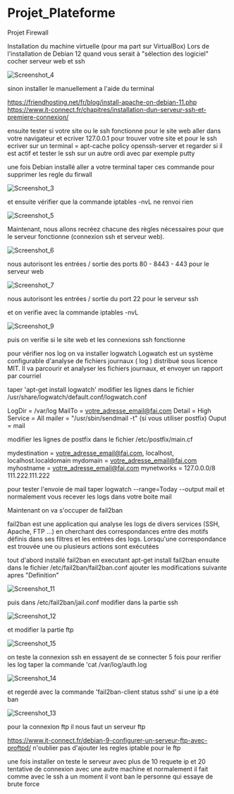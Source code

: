 # Projet_Plateforme
Projet Firewall


Installation du machine virtuelle (pour ma part sur VirtualBox) 
Lors de l'installation de Debian 12 quand vous serait à "sélection des logiciel" cocher serveur web et ssh

![Screenshot_4](https://github.com/JTOMBI/Projet_Plateforme/assets/171478594/4592c1b1-cc9c-4f4e-b9cc-6f6f2911d44e)

sinon installer le manuellement a l'aide du terminal

https://friendhosting.net/fr/blog/install-apache-on-debian-11.php
https://www.it-connect.fr/chapitres/installation-dun-serveur-ssh-et-premiere-connexion/

ensuite tester si votre site ou le ssh fonctionne
pour le site web aller dans votre navigateur et ecriver 127.0.0.1 pour trouver votre site
et pour le ssh ecriver sur un terminal = apt-cache policy openssh-server et regarder si il est actif et tester le ssh sur un autre ordi avec par exemple putty

une fois Debian installé aller a votre terminal taper ces commande pour supprimer les regle du firwall

![Screenshot_3](https://github.com/JTOMBI/Projet_Plateforme/assets/171478594/e02a4b09-d44d-4886-bef2-3b8be6544812)

et ensuite vérifier que la commande  iptables -nvL ne renvoi rien

![Screenshot_5](https://github.com/JTOMBI/Projet_Plateforme/assets/171478594/37c4c97b-7aee-43b1-839c-633f86387ac5)

Maintenant, nous allons recréez chacune des règles nécessaires pour que le serveur fonctionne (connexion ssh et serveur web).

![Screenshot_6](https://github.com/JTOMBI/Projet_Plateforme/assets/171478594/03fc45eb-0938-47ea-a370-f56fc66826d8)

nous autorisont les entrées / sortie des ports 80 - 8443 - 443 pour le serveur web

![Screenshot_7](https://github.com/JTOMBI/Projet_Plateforme/assets/171478594/bad7064d-84e8-43a9-b073-cfbe31c51d5c)

nous autorisont les entrées / sortie du port 22 pour le serveur ssh

et on verifie avec la commande iptables -nvL

![Screenshot_9](https://github.com/JTOMBI/Projet_Plateforme/assets/171478594/026b5ca9-3f1f-4ccf-8fd3-0ec43b0e92bd)

puis on verifie si le site web et les connexions ssh fonctionne

pour vérifier nos log on va installer logwatch
Logwatch est un système configurable d'analyse de fichiers journaux ( log ) distribué sous licence MIT. Il va parcourir et analyser les fichiers journaux, et envoyer un rapport par courriel

taper 'apt-get install logwatch'
modifier les lignes dans le fichier /usr/share/logwatch/default.conf/logwatch.conf

LogDir = /var/log
MailTo = votre_adresse_email@fai.com
Detail = High
Service = All
mailer = "/usr/sbin/sendmail -t" (si vous utiliser postfix)
Ouput = mail

modifier les lignes de postfix dans le fichier /etc/postfix/main.cf

mydestination = votre_adresse_email@fai.com, localhost, localhost.localdomain
mydomain = votre_adresse_email@fai.com
myhostname = votre_adresse_email@fai.com
mynetworks = 127.0.0.0/8 111.222.111.222

pour tester l'envoie de mail taper logwatch --range=Today --output mail et normalement vous recever les logs dans votre boite mail

Maintenant on va s'occuper de fail2ban

fail2ban est une application qui analyse les logs de divers services (SSH, Apache, FTP ...) en cherchant des correspondances entre des motifs définis dans ses filtres et les entrées des logs. Lorsqu'une correspondance est trouvée une ou plusieurs actions sont exécutées

tout d'abord installé fail2ban en executant apt-get install fail2ban
ensuite dans le fichier /etc/fail2ban/fail2ban.conf ajouter les modifications suivante apres "Definition"

![Screenshot_11](https://github.com/JTOMBI/Projet_Plateforme/assets/171478594/722725fa-355f-4afb-ab93-bf6558e8cc5e)

puis dans /etc/fail2ban/jail.conf modifier dans la partie ssh

![Screenshot_12](https://github.com/JTOMBI/Projet_Plateforme/assets/171478594/d632f9d5-3884-46aa-9bd1-ebb33ab17fc7)

et modifier la partie ftp

![Screenshot_15](https://github.com/JTOMBI/Projet_Plateforme/assets/171478594/c9180f0c-b5be-4c85-bb43-a2da04e659b8)

on teste la connexion ssh en essayent de se connecter 5 fois 
pour rerifier les log taper la commande 'cat /var/log/auth.log

![Screenshot_14](https://github.com/JTOMBI/Projet_Plateforme/assets/171478594/601373d4-cf21-43a9-ba0e-24865ae85491)

et regerdé avec la commande 'fail2ban-client status sshd' si une ip a été ban

![Screenshot_13](https://github.com/JTOMBI/Projet_Plateforme/assets/171478594/498da798-e49f-4441-92b6-5bc3643c5cca)

pour la connexion ftp il nous faut un serveur ftp

https://www.it-connect.fr/debian-9-configurer-un-serveur-ftp-avec-proftpd/
n'oublier pas d'ajouter les regles iptable pour le ftp

une fois installer on teste le serveur avec plus de 10 requete ip
et 20 tentative de connexion avec une autre machine et normalement il fait comme avec le ssh a un moment il vont ban le personne qui essaye de brute force

